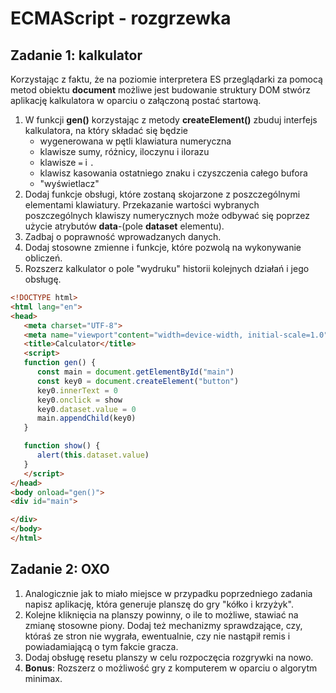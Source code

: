 # ECMAScript - rozgrzewka

## Zadanie 1: kalkulator

Korzystając z faktu, że na poziomie interpretera ES przeglądarki za pomocą metod obiektu **document** możliwe jest budowanie struktury DOM stwórz aplikację kalkulatora w oparciu o załączoną postać startową.

1. W funkcji **gen()** korzystając z metody **createElement()** zbuduj interfejs kalkulatora, na który składać się będzie
   - wygenerowana w pętli klawiatura numeryczna
   - klawisze sumy, różnicy, iloczynu i ilorazu
   - klawisze `=` i `.`
   - klawisz kasowania ostatniego znaku i czyszczenia całego bufora
   - "wyświetlacz"
2. Dodaj funkcje obsługi, które zostaną skojarzone z poszczególnymi elementami klawiatury. Przekazanie wartości wybranych poszczególnych klawiszy numerycznych może odbywać się poprzez użycie atrybutów **data**-(pole **dataset** elementu).
3. Zadbaj o poprawność wprowadzanych danych.
4. Dodaj stosowne zmienne i funkcje, które pozwolą na wykonywanie obliczeń.
5. Rozszerz kalkulator o pole "wydruku" historii kolejnych działań i jego obsługę.

``` html
<!DOCTYPE html>
<html lang="en">
<head>
   <meta charset="UTF-8">
   <meta name="viewport"content="width=device-width, initial-scale=1.0">
   <title>Calculator</title>
   <script>
   function gen() {
      const main = document.getElementById("main")
      const key0 = document.createElement("button")
      key0.innerText = 0
      key0.onclick = show
      key0.dataset.value = 0
      main.appendChild(key0)
   }

   function show() {
      alert(this.dataset.value)
   }
   </script>
</head>
<body onload="gen()">
<div id="main">

</div>
</body>
</html>
```

## Zadanie 2: OXO

1. Analogicznie jak to miało miejsce w przypadku poprzedniego zadania napisz aplikację, która generuje planszę do gry "kółko i krzyżyk".
2. Kolejne kliknięcia na planszy powinny, o ile to możliwe, stawiać na zmianę stosowne piony. Dodaj też mechanizmy sprawdzające, czy, któraś ze stron nie wygrała, ewentualnie, czy nie nastąpił remis i powiadamiającą o tym fakcie gracza.
3. Dodaj obsługę resetu planszy w celu rozpoczęcia rozgrywki na nowo.
4. **Bonus**: Rozszerz o możliwość gry z komputerem w oparciu o algorytm minimax.
